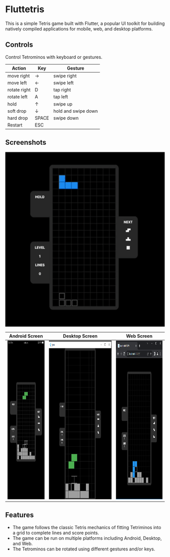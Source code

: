 
# Fluttetris

This is a simple Tetris game built with Flutter, a popular UI toolkit for building natively compiled applications for mobile, web, and desktop platforms.

## Controls

Control Tetrominos with keyboard or gestures.

| Action                  | Key   | Gesture                 |
|-------------------------|-------|-------------------------|
| move right              |   →   | swipe right             |
| move left               |   ←   | swipe left              |
| rotate right            |   D   | tap right               |
| rotate left             |   A   | tap left                |
| hold                    |   ↑   | swipe up                |
| soft drop               |   ↓   | hold and swipe down     |
| hard drop               | SPACE | swipe down              |
| Restart                 |  ESC  |                         |

## Screenshots

<img src = "assets/tetris.gif" height = 550 />

Android Screen            | Desktop Screen        | Web Screen      | 
:-------------------------:|:-------------------------:|:----------------------:|
  <img src = "assets/android.png" height = 500 /> | <img src = "assets/desktop.png" height = 500 /> |    <img src = "assets/web.png" height = 500 />| 

## Features

- The game follows the classic Tetris mechanics of fitting Tetriminos into a grid to complete lines and score points.
- The game can be run on multiple platforms including Android, Desktop, and Web.
- The Tetrominos can be rotated using different gestures and/or keys.
